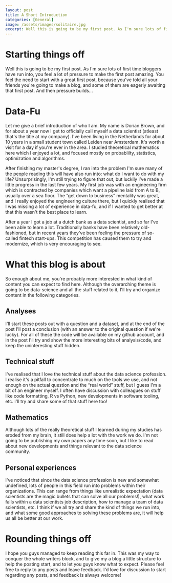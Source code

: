 ```yaml
---
layout: post
title: A Short Introduction
categories: [General]
image: /assets/images/solitaire.jpg
excerpt: Well this is going to be my first post. As I'm sure lots of first time bloggers have run into, you feel a lot of pressure to make the first post amazing. You feel the need to start with a great first post, because you've told all your friends you're going to make a blog, and some of them are eagerly awaiting that first post. And then pressure builds…
---
```


# Starting things off

Well this is going to be my first post. As I'm sure lots of first time bloggers have run into, you feel a lot of pressure to make the first post amazing. You feel the need to start with a great first post, because you've told all your friends you're going to make a blog, and some of them are eagerly awaiting that first post. And then pressure builds…

# Data-Fu

Let me give a brief introduction of who I am. My name is Dorian Brown, and for about a year now I get to officially call myself a data scientist (atleast that's the title at my company). I've been living in the Netherlands for about 10 years in a small student town called Leiden near Amsterdam. It's worth a visit for a day if you're ever in the area. I studied theoretical mathematics here which I enjoyed a lot, and focused mostly on probablilty, statistics, optimization and algorithms.

After finishing my master's degree, I ran into the problem I'm sure many of the people reading this will have also run into: what do I want to do with my life? Unsurprisingly, I'm still trying to figure that out, but luckily I've made a little progress in the last few years. My first job was with an engineering firm which is contracted by companies which want a pipeline laid from A to B, usually over a sea floor. The “get down to business” mentality was great, and I really enjoyed the engineering culture there, but I quickly realised that I was missing a lot of experience in data-fu, and if I wanted to get better at that this wasn't the best place to learn.

After a year I got a job at a dutch bank as a data scientist, and so far I've been able to learn a lot. Traditionally banks have been relatively old-fashioned, but in recent years they've been feeling the pressure of so-called fintech start-ups. This competition has caused them to try and modernize, which is very encouraging to see.

# What this blog is about

So enough about me, you're probably more interested in what kind of content you can expect to find here. Although the overarching theme is going to be data-science and all the stuff related to it, I'll try and organize content in the following categories.

## Analyses

I'll start these posts out with a question and a dataset, and at the end of the post I'll post a conclusion (with an answer to the original question if we're lucky). For all of these the code will be available on my github account, and in the post I'll try and show the more interesting bits of analysis/code, and keep the uninteresting stuff hidden.

## Technical stuff

I've realised that I love the technical stuff about the data science profession. I realise it's a pitfall to concentrate to much on the tools we use, and not enough on the actual question and the “real world” stuff, but I guess I'm a bit of an engineer myself. I often have discussion with colleagues on stuff like code formatting, R vs Python, new developments in software tooling, etc. I'll try and share some of that stuff here too!

## Mathematics

Although lots of the really theoretical stuff I learned during my studies has eroded from my brain, it still does help a lot with the work we do. I'm not going to be publishing my own papers any time soon, but I like to read about new developments and things relevant to the data science community.

## Personal experiences

I've noticed that since the data science profession is new and somewhat undefined, lots of people in this field run into problems within their organizations. This can range from things like unrealistic expectation (data scientists are the magic bullets that can solve all our problems!), what work falls within a data scientists job description, how to manage a team of data scientists, etc. I think if we all try and share the kind of things we run into, and what some good approaches to solving these problems are, it will help us all be better at our work.

# Rounding things off

I hope you guys managed to keep reading this far in. This was my way to conquer the whole writers block, and to give my a blog a little structure to help the posting start, and to let you guys know what to expect. Please feel free to reply to any posts and leave feedback. I'd love for discussion to start regarding any posts, and feedback is always welcome!
